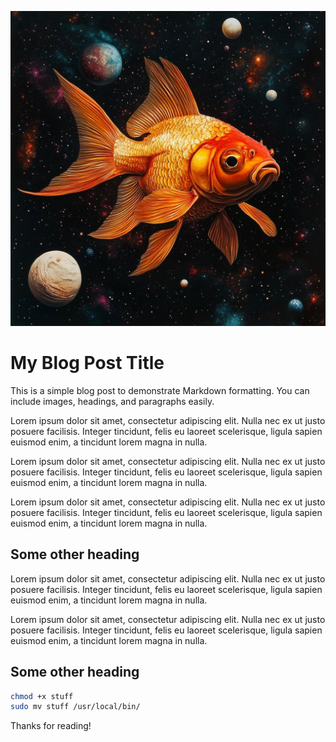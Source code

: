 ![An example image](fish.jpeg)

# My Blog Post Title

This is a simple blog post to demonstrate Markdown formatting. You can include images, headings, and paragraphs easily.

Lorem ipsum dolor sit amet, consectetur adipiscing elit. Nulla nec ex ut justo posuere facilisis. Integer tincidunt, felis eu laoreet scelerisque, ligula sapien euismod enim, a tincidunt lorem magna in nulla.

Lorem ipsum dolor sit amet, consectetur adipiscing elit. Nulla nec ex ut justo posuere facilisis. Integer tincidunt, felis eu laoreet scelerisque, ligula sapien euismod enim, a tincidunt lorem magna in nulla.

Lorem ipsum dolor sit amet, consectetur adipiscing elit. Nulla nec ex ut justo posuere facilisis. Integer tincidunt, felis eu laoreet scelerisque, ligula sapien euismod enim, a tincidunt lorem magna in nulla.

## Some other heading

Lorem ipsum dolor sit amet, consectetur adipiscing elit. Nulla nec ex ut justo posuere facilisis. Integer tincidunt, felis eu laoreet scelerisque, ligula sapien euismod enim, a tincidunt lorem magna in nulla.

Lorem ipsum dolor sit amet, consectetur adipiscing elit. Nulla nec ex ut justo posuere facilisis. Integer tincidunt, felis eu laoreet scelerisque, ligula sapien euismod enim, a tincidunt lorem magna in nulla.

## Some other heading

```sh
chmod +x stuff
sudo mv stuff /usr/local/bin/
```

Thanks for reading!
